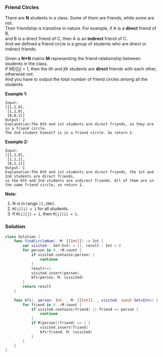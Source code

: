 
### Friend Circles

There are __N__ students in a class. Some of them are friends, while some are not.</br> 
Their friendship is transitive in nature. For example, if A is a __direct__ friend of B,</br> 
and B is a direct friend of C, then A is an __indirect__ friend of C.</br> 
And we defined a friend circle is a group of students who are direct or indirect friends.

Given a __N\*N__ matrix __M__ representing the friend relationship between students in the class.</br> 
If M[i][j] = 1, then the ith and jth students are __direct__ friends with each other, otherwise not.</br> 
And you have to output the total number of friend circles among all the students.

__Example 1:__
```
Input: 
[[1,1,0],
 [1,1,0],
 [0,0,1]]
Output: 2
Explanation:The 0th and 1st students are direct friends, so they are in a friend circle. 
The 2nd student himself is in a friend circle. So return 2.
```
__Example 2:__
```
Input: 
[[1,1,0],
 [1,1,1],
 [0,1,1]]
Output: 1
Explanation:The 0th and 1st students are direct friends, the 1st and 2nd students are direct friends, 
so the 0th and 2nd students are indirect friends. All of them are in the same friend circle, so return 1.
```

__Note:__
1. N is in range `[1,200]`.
2. `M[i][i] = 1` for all students.
3. If `M[i][j] = 1`, then `M[j][i] = 1`.

### Solution
```Swift
class Solution {
    func findCircleNum(_ M: [[Int]]) -> Int {
        var visited : Set<Int> = [], result : Int = 0
        for person in 0..<M.count {
            if visited.contains(person) {
                continue
            }
            result+=1
            visited.insert(person)
            bfs(person, M, &visited)
        }
        return result
    }
    
    func bfs(_ person: Int, _ M: [[Int]], _ visited: inout Set<Int>) {
        for friend in 0..<M.count {
            if visited.contains(friend) || friend == person {
                continue
            }
            if M[person][friend] == 1 {
                visited.insert(friend)
                bfs(friend, M, &visited)
            }
        }
    }
}
```